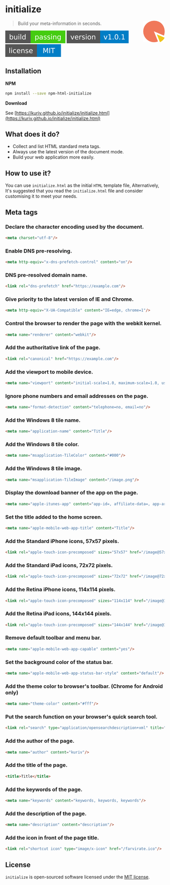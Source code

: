 # initialize

<a href="https://github.com/kuriv/initialize">
	<img src="https://raw.githubusercontent.com/kuriv/kuriv.github.io/master/.cloud/initialize/30db597822c6e06c6737052260426f45.svg?sanitize=true" width="68" height="68" align="right">
</a>

> Build your meta-information in seconds.

[![build][build-image]][build-url]
[![version][version-image]][version-url]
[![license][license-image]][license-url]

## Installation

**NPM**

```sh
npm install --save npm-html-initialize
```

**Download**

See [https://kuriv.github.io/initialize/initialize.html](https://kuriv.github.io/initialize/initialize.html)

## What does it do?

* Collect and list HTML standard meta tags.
* Always use the latest version of the document mode.
* Build your web application more easily.

## How to use it?

You can use `initialize.html` as the initial `HTML` template file, Alternatively, It's suggested that you read the `initialize.html` file and
consider customising it to meet your needs.

## Meta tags



### Declare the character encoding used by the document.

```html
<meta charset="utf-8"/>
```

### Enable DNS pre-resolving.

```html
<meta http-equiv="x-dns-prefetch-control" content="on"/>
```

### DNS pre-resolved domain name.

```html
<link rel="dns-prefetch" href="https://example.com"/>
```

### Give priority to the latest version of IE and Chrome.

```html
<meta http-equiv="X-UA-Compatible" content="IE=edge, chrome=1"/>
```

### Control the browser to render the page with the webkit kernel.

```html
<meta name="renderer" content="webkit"/>
```

### Add the authoritative link of the page.

```html
<link rel="canonical" href="https://example.com"/>
```

### Add the viewport to mobile device.

```html
<meta name="viewport" content="initial-scale=1.0, maximum-scale=1.0, user-scalable=0"/>
```

### Ignore phone numbers and email addresses on the page.

```html
<meta name="format-detection" content="telephone=no, email=no"/>
```

### Add the Windows 8 tile name.

```html
<meta name="application-name" content="Title"/>
```

### Add the Windows 8 tile color.

```html
<meta name="msapplication-TileColor" content="#000"/>
```

### Add the Windows 8 tile image.

```html
<meta name="msapplication-TileImage" content="/image.png"/>
```

### Display the download banner of the app on the page.

```html
<meta name="apple-itunes-app" content="app-id=, affiliate-data=, app-argument="/>
```

### Set the title added to the home screen.

```html
<meta name="apple-mobile-web-app-title" content="Title"/>
```

### Add the Standard iPhone icons, 57x57 pixels.

```html
<link rel="apple-touch-icon-precomposed" sizes="57x57" href="/image@57x57.png"/>
```

### Add the Standard iPad icons, 72x72 pixels.

```html
<link rel="apple-touch-icon-precomposed" sizes="72x72" href="/image@72x72.png"/>
```

### Add the Retina iPhone icons, 114x114 pixels.

```html
<link rel="apple-touch-icon-precomposed" sizes="114x114" href="/image@114x114.png"/>
```

### Add the Retina iPad icons, 144x144 pixels.

```html
<link rel="apple-touch-icon-precomposed" sizes="144x144" href="/image@144x144.png"/>
```

### Remove default toolbar and menu bar.

```html
<meta name="apple-mobile-web-app-capable" content="yes"/>
```

### Set the background color of the status bar.

```html
<meta name="apple-mobile-web-app-status-bar-style" content="default"/>
```

### Add the theme color to browser's toolbar. (Chrome for Android only)

```html
<meta name="theme-color" content="#fff"/>
```

### Put the search function on your browser's quick search tool.

```html
<link rel="search" type="application/opensearchdescription+xml" title="title" href="/opensearch.xml"/>
```

### Add the author of the page.

```html
<meta name="author" content="kuriv"/>
```

### Add the title of the page.

```html
<title>Title</title>
```

### Add the keywords of the page.

```html
<meta name="keywords" content="keywords, keywords, keywords"/>
```

### Add the description of the page.

```html
<meta name="description" content="description"/>
```

### Add the icon in front of the page title.

```html
<link rel="shortcut icon" type="image/x-icon" href="/farvirate.ico"/>
```



## License

`initialize` is open-sourced software licensed under the [MIT license](https://opensource.org/licenses/MIT).



[build-image]: https://raw.githubusercontent.com/kuriv/kuriv.github.io/master/.cloud/initialize/00dcfa5a92fb9b4242304a520c1ba9eb.svg?sanitize=true
[build-url]: https://github.com/kuriv/initialize
[version-image]: https://raw.githubusercontent.com/kuriv/kuriv.github.io/master/.cloud/initialize/73dad62fc2aa7c39fe32343a9ec18b54.svg?sanitize=true
[version-url]: https://github.com/kuriv/initialize
[license-image]: https://raw.githubusercontent.com/kuriv/kuriv.github.io/master/.cloud/initialize/1ddce524c69082e65c8e1f71c4f02a23.svg?sanitize=true
[license-url]: https://opensource.org/licenses/MIT